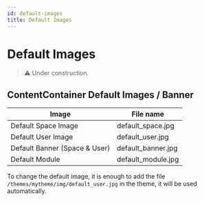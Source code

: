 ```yaml
---
id: default-images
title: Default Images
---
```


# Default Images

>⚠️ Under construction.


## ContentContainer Default Images / Banner

| Image | File name |
|----------|-------------|
| Default Space Image | default_space.jpg |
| Default User Image  | default_user.jpg |
| Default Banner (Space & User) | default_banner.jpg |
| Default Module | default_module.jpg |


To change the default image, it is enough to add the file `/themes/mytheme/img/default_user.jpg` in the theme, it will be used automatically.